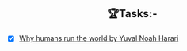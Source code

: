 
## <p align="center"> 🏆<b>Tasks:- </b> </p> 
- [x] [Why humans run the world by Yuval Noah Harari](https://www.youtube.com/watch?v=nzj7Wg4DAbs)

